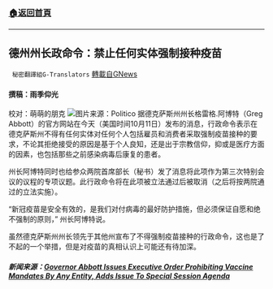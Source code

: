 ###  [:house:返回首頁](https://github.com/ourhimalayas/txt)
---


## 德州州长政命令：禁止任何实体强制接种疫苗
` 秘密翻譯組G-Translators` [轉載自GNews](https://gnews.org/zh-hans/1588415/)

#### 撰稿：雨季仰光
校对：萌萌的朋克
![](https://assets.gnews.org/wp-content/uploads/2021/10/1-61.jpg)图片来源：Politico
据德克萨斯州州长格雷格.阿博特（Greg Abbott）的官方网站在今天（美国时间10月11日）发布的消息，行政命令表示在德克萨斯州不得有任何实体对任何个人包括雇员和消费者采取强制疫苗接种的要求，不论其拒绝接受的原因是基于个人良知，还是出于宗教信仰，抑或是医疗方面的因素，也包括那些之前感染病毒后康复的患者。

州长阿博特同时也给参众两院首席部长（秘书）发了消息将此项作为第三次特别会议的议程的专项议题。此行政命令将在此项被立法通过后被取消（之后将按两院通过的立法实施）。

“新冠疫苗是安全有效的，是我们对付病毒的最好防护措施，但必须保证自愿和绝不强制的原则，” 州长阿博特说。

虽然德克萨斯州州长领先于其他州宣布了不得强制疫苗接种的行政命令，这也是了不起的一个举措，但是对疫苗的真相认识上可能还有待加深。

##### 新闻来源：[Governor Abbott Issues Executive Order Prohibiting Vaccine Mandates By Any Entity, Adds Issue To Special Session Agenda](https://gov.texas.gov/news/post/governor-abbott-issues-executive-order-prohibiting-vaccine-mandates-by-any-entity-adds-issue-to-special-session-agenda)
